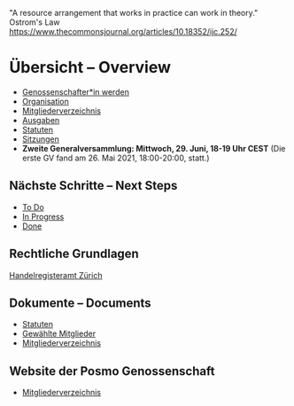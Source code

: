 "A resource arrangement that works in practice can work in theory."   
Ostrom's Law   
https://www.thecommonsjournal.org/articles/10.18352/ijc.252/     

# Übersicht – Overview

- [Genossenschafter\*in werden](https://github.com/posmocoop/general/blob/master/i_want_to_be_a_coop_member.md)
- [Organisation](https://github.com/posmocoop/general/blob/master/organization.md)
- [Mitgliederverzeichnis](https://github.com/posmocoop/general/blob/master/members.md)
- [Ausgaben](https://github.com/posmocoop/general/blob/master/expenses.md)
- [Statuten](https://github.com/posmocoop/general/blob/master/statutes.md)
- [Sitzungen](https://github.com/posmocoop/general/blob/master/meetings.md)
- **Zweite Generalversammlung: Mittwoch, 29. Juni, 18-19 Uhr CEST** 
  (Die erste GV fand am 26. Mai 2021, 18:00-20:00, statt.)


## Nächste Schritte – Next Steps
- [To Do](https://github.com/posmocoop/general/blob/master/to_do.md)
- [In Progress](https://github.com/posmocoop/general/blob/master/in_progress.md)
- [Done](https://github.com/posmocoop/general/blob/master/done.md)


## Rechtliche Grundlagen
[Handelregisteramt Zürich](https://hra.zh.ch/internet/justiz_inneres/hra/de/eintragen/formulare_muster_rechtsform/genossenschaft.html)

## Dokumente – Documents
- [Statuten](https://github.com/posmocoop/general/files/4559344/Statuten_POSMO_Genossenschaft_Schweiz_Version2020-05-04.pdf) 
- [Gewählte Mitglieder](https://docs.google.com/document/d/1YUm9ym33ajHGp7-fkWoBCT857fq7Cp5q9ghrBLua2kc/edit#)
- [Mitgliederverzeichnis](https://github.com/posmocoop/general/blob/master/members.md)


## Website der Posmo Genossenschaft 
- [Mitgliederverzeichnis](https://github.com/posmocoop/general/blob/master/membership.md)
